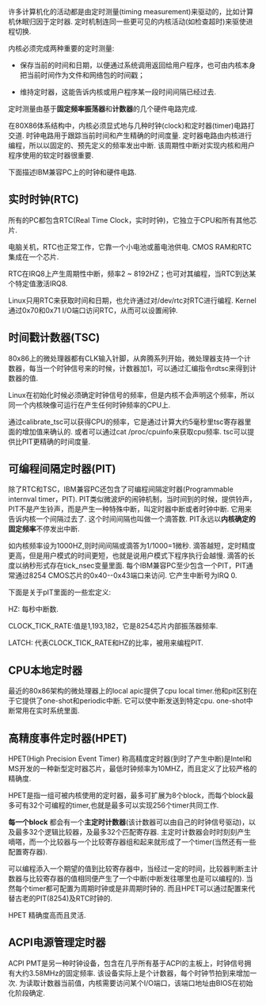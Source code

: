 许多计算机化的活动都是由定时测量(timing measurement)来驱动的，比如计算机休眠归因于定时器. 定时机制连同一些更可见的内核活动(如检查超时)来驱使进程切换. 

内核必须完成两种重要的定时测量: 

- 保存当前的时间和日期，以便通过系统调用返回给用户程序，也可由内核本身把当前时间作为文件和网络包的时间戳；

- 维持定时器，这能告诉内核或用户程序某一段时间间隔已经过去. 
 
定时测量由基于**固定频率振荡器**和**计数器**的几个硬件电路完成. 

在80X86体系结构中，内核必须显式地与几种时钟(clock)和定时器(timer)电路打交道. 时钟电路用于跟踪当前时间和产生精确的时间度量. 定时器电路由内核进行编程，所以以固定的、预先定义的频率发出中断. 该周期性中断对实现内核和用户程序使用的软定时器很重要. 

下面描述IBM兼容PC上的时钟和硬件电路. 

## 实时时钟(RTC)

所有的PC都包含RTC(Real Time Clock，实时时钟)，它独立于CPU和所有其他芯片. 

电脑关机，RTC也正常工作，它靠一个小电池或蓄电池供电. CMOS RAM和RTC集成在一个芯片. 

RTC在IRQ8上产生周期性中断，频率2 ~ 8192HZ；也可对其编程，当RTC到达某个特定值激活IRQ8. 

Linux只用RTC来获取时间和日期，也允许通过对/dev/rtc对RTC进行编程. Kernel通过0x70和0x71 I/O端口访问RTC，从而可以设置闹钟. 

## 时间戳计数器(TSC)

80x86上的微处理器都有CLK输入针脚，从奔腾系列开始，微处理器支持一个计数器，每当一个时钟信号来的时候，计数器加1，可以通过汇编指令rdtsc来得到计数器的值. 

Linux在初始化时候必须确定时钟信号的频率，但是内核不会声明这个频率，所以同一个内核映像可运行在产生任何时钟频率的CPU上. 

通过calibrate_tsc可以获得CPU的频率，它是通过计算大约5毫秒里tsc寄存器里面的增加值来确认的. 或者可以通过cat /proc/cpuinfo来获取cpu频率. tsc可以提供比PIT更精确的时间度量. 

## 可编程间隔定时器(PIT)

除了RTC和TSC，IBM兼容PC还包含了可编程间隔定时器(Programmable internval timer，PIT). PIT类似微波炉的闹钟机制，当时间到的时候，提供铃声，PIT不是产生铃声，而是产生一种特殊中断，叫定时器中断或者时钟中断. 它用来告诉内核一个间隔过去了. 这个时间间隔也叫做一个滴答数. PIT永远以**内核确定的固定频率**不停发出中断. 

如内核频率设为1000HZ,则时间间隔或滴答为1/1000=1微秒. 滴答越短，定时精度更高，但是用户模式的时间更短，也就是说用户模式下程序执行会越慢. 滴答的长度以纳秒形式存在tick_nsec变量里面. 每个IBM兼容PC至少包含一个PIT，PIT通常通过8254 CMOS芯片的0x40--0x43端口来访问. 它产生中断号为IRQ 0. 

下面是关于pIT里面的一些宏定义: 

HZ: 每秒中断数. 

CLOCK_TICK_RATE:值是1,193,182，它是8254芯片内部振荡器频率. 

LATCH: 代表CLOCK_TICK_RATE和HZ的比率，被用来编程PIT. 

## CPU本地定时器

最近的80x86架构的微处理器上的local apic提供了cpu local timer.他和pit区别在于它提供了one-shot和periodic中断. 它可以使中断发送到特定cpu. one-shot中断常用在实时系统里面. 

## 高精度事件定时器(HPET)

HPET(High Precision Event Timer) 称高精度定时器(到时了产生中断)是Intel和MS开发的一种新型定时器芯片，最低时钟频率为10MHZ，而且定义了比较严格的精确度. 

HPET是指一组可被内核使用的定时器，最多可扩展为8个block，而每个block最多可有32个可编程的timer,也就是最多可以实现256个timer共同工作. 

**每一个block** 都会有一个**主定时计数器**(该计数器可以由自己的时钟信号驱动)，以及最多32个逻辑比较器，及最多32个匹配寄存器. 主定时计数器会时时刻刻产生嘀嗒，而一个比较器与一个比较寄存器组和起来就形成了一个timer(当然还有一些配置寄存器). 

可以编程添入一个期望的值到比较寄存器中，当经过一定的时间，比较器判断主计数器与比较寄存器的值相同便产生了一个中断(中断发往哪里也是可以编程的). 当然每个timer都可配置为周期时钟或是非周期时钟的. 而且HPET可以通过配置来代替古老的PIT(8254)及RTC时钟的. 

HPET 精确度高而且灵活. 

## ACPI电源管理定时器

ACPI PMT是另一种时钟设备，包含在几乎所有基于ACPI的主板上，时钟信号拥有大约3.58MHz的固定频率. 该设备实际上是个计数器，每个时钟节拍到来增加一次. 为读取计数器当前值，内核需要访问某个I/O端口，该端口地址由BIOS在初始化阶段确定. 